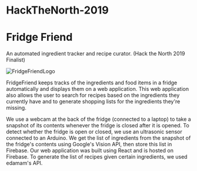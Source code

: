# HackTheNorth-2019
# Fridge Friend
An automated ingredient tracker and recipe curator.  (Hack the North 2019 Finalist)

![FridgeFriendLogo](https://github.com/amark27/HackTheNorth-2019/pictures/fridgeFriendLogo.png)

FridgeFriend keeps tracks of the ingredients and food items in a fridge automatically and displays them on a web application. 
This web application also allows the user to search for recipes based on the ingredients they currently have and to generate shopping lists for the ingredients they're missing.

We use a webcam at the back of the fridge (connected to a laptop) to take a snapshot of its contents whenever the fridge is closed after it is opened. To detect whether the fridge is open or closed, we use an ultrasonic sensor connected to an Arduino. We get the list of ingredients from the snapshot of the fridge's contents using Google's Vision API, then store this list in Firebase. 
Our web application was built using React and is hosted on Firebase.  To generate the list of recipes given certain ingredients, we used edamam's API.

